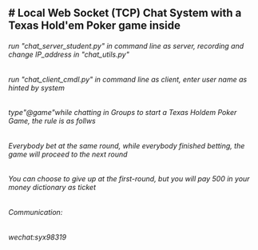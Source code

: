 <h2># Local Web Socket (TCP) Chat System with a Texas Hold'em Poker game inside</h2>
<h6> run "chat_server_student.py" in command line as server, recording and change IP_address in "chat_utils.py"</h6>
<h6> run "chat_client_cmdl.py" in command line as client, enter user name as hinted by system</h6>
<h6> type"@game"while chatting in Groups to start a Texas Holdem Poker Game, the rule is as follws</h6>
<h6> Everybody bet at the same round, while everybody finished betting, the game will proceed to the next round</h6>
<h6> You can choose to give up at the first-round, but you will pay 500 in your money dictionary as ticket</h6>

<h6>Communication:</h6>
<h6>wechat:syx98319</h6>

